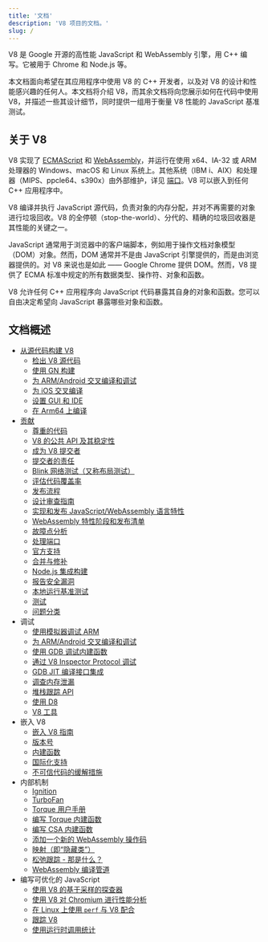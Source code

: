 ```yaml
---
title: '文档'
description: 'V8 项目的文档。'
slug: /
---
```

V8 是 Google 开源的高性能 JavaScript 和 WebAssembly 引擎，用 C++ 编写。它被用于 Chrome 和 Node.js 等。

本文档面向希望在其应用程序中使用 V8 的 C++ 开发者，以及对 V8 的设计和性能感兴趣的任何人。本文档将介绍 V8，而其余文档将向您展示如何在代码中使用 V8，并描述一些其设计细节，同时提供一组用于衡量 V8 性能的 JavaScript 基准测试。

## 关于 V8

V8 实现了 <a href="https://tc39.es/ecma262/">ECMAScript</a> 和 <a href="https://webassembly.github.io/spec/core/">WebAssembly</a>，并运行在使用 x64、IA-32 或 ARM 处理器的 Windows、macOS 和 Linux 系统上。其他系统（IBM i、AIX）和处理器（MIPS、ppcle64、s390x）由外部维护，详见 [端口](/ports)。V8 可以嵌入到任何 C++ 应用程序中。

V8 编译并执行 JavaScript 源代码，负责对象的内存分配，并对不再需要的对象进行垃圾回收。V8 的全停顿（stop-the-world）、分代的、精确的垃圾回收器是其性能的关键之一。

JavaScript 通常用于浏览器中的客户端脚本，例如用于操作文档对象模型（DOM）对象。然而，DOM 通常并不是由 JavaScript 引擎提供的，而是由浏览器提供的。对 V8 来说也是如此 —— Google Chrome 提供 DOM。然而，V8 提供了 ECMA 标准中规定的所有数据类型、操作符、对象和函数。

V8 允许任何 C++ 应用程序向 JavaScript 代码暴露其自身的对象和函数。您可以自由决定希望向 JavaScript 暴露哪些对象和函数。

## 文档概述

- [从源代码构建 V8](/build)
    - [检出 V8 源代码](/source-code)
    - [使用 GN 构建](/build-gn)
    - [为 ARM/Android 交叉编译和调试](/cross-compile-arm)
    - [为 iOS 交叉编译](/cross-compile-ios)
    - [设置 GUI 和 IDE](/ide-setup)
    - [在 Arm64 上编译](/compile-arm64)
- [贡献](/contribute)
    - [尊重的代码](/respectful-code)
    - [V8 的公共 API 及其稳定性](/api)
    - [成为 V8 提交者](/become-committer)
    - [提交者的责任](/committer-responsibility)
    - [Blink 网络测试（又称布局测试）](/blink-layout-tests)
    - [评估代码覆盖率](/evaluate-code-coverage)
    - [发布流程](/release-process)
    - [设计审查指南](/design-review-guidelines)
    - [实现和发布 JavaScript/WebAssembly 语言特性](/feature-launch-process)
    - [WebAssembly 特性阶段和发布清单](/wasm-shipping-checklist)
    - [故障点分析](/flake-bisect)
    - [处理端口](/ports)
    - [官方支持](/official-support)
    - [合并与修补](/merge-patch)
    - [Node.js 集成构建](/node-integration)
    - [报告安全漏洞](/security-bugs)
    - [本地运行基准测试](/benchmarks)
    - [测试](/test)
    - [问题分类](/triage-issues)
- 调试
    - [使用模拟器调试 ARM](/debug-arm)
    - [为 ARM/Android 交叉编译和调试](/cross-compile-arm)
    - [使用 GDB 调试内建函数](/gdb)
    - [通过 V8 Inspector Protocol 调试](/inspector)
    - [GDB JIT 编译接口集成](/gdb-jit)
    - [调查内存泄漏](/memory-leaks)
    - [堆栈跟踪 API](/stack-trace-api)
    - [使用 D8](/d8)
    - [V8 工具](https://v8.dev/tools)
- 嵌入 V8
    - [嵌入 V8 指南](/embed)
    - [版本号](/version-numbers)
    - [内建函数](/builtin-functions)
    - [国际化支持](/i18n)
    - [不可信代码的缓解措施](/untrusted-code-mitigations)
- 内部机制
    - [Ignition](/ignition)
    - [TurboFan](/turbofan)
    - [Torque 用户手册](/torque)
    - [编写 Torque 内建函数](/torque-builtins)
    - [编写 CSA 内建函数](/csa-builtins)
    - [添加一个新的 WebAssembly 操作码](/webassembly-opcode)
    - [映射（即“隐藏类”）](/hidden-classes)
    - [松弛跟踪 - 那是什么？](/blog/slack-tracking)
    - [WebAssembly 编译管道](/wasm-compilation-pipeline)
- 编写可优化的 JavaScript
    - [使用 V8 的基于采样的探查器](/profile)
    - [使用 V8 对 Chromium 进行性能分析](/profile-chromium)
    - [在 Linux 上使用 `perf` 与 V8 配合](/linux-perf)
    - [跟踪 V8](/trace)
    - [使用运行时调用统计](/rcs)
